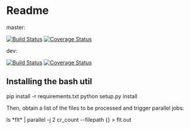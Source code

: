 # Readme
master:

[![Build Status](https://travis-ci.org/germanschnyder/cosmicrays.svg?branch=master)](https://travis-ci.org/germanschnyder/cosmicrays) [![Coverage Status](https://coveralls.io/repos/github/germanschnyder/cosmicrays/badge.svg?branch=master)](https://coveralls.io/github/germanschnyder/cosmicrays?branch=master)

dev:

[![Build Status](https://travis-ci.org/germanschnyder/cosmicrays.svg?branch=dev)](https://travis-ci.org/germanschnyder/cosmicrays) [![Coverage Status](https://coveralls.io/repos/github/germanschnyder/cosmicrays/badge.svg?branch=dev)](https://coveralls.io/github/germanschnyder/cosmicrays?branch=dev)


Installing the bash util
------------------------
pip install -r requirements.txt
python setup.py install

Then, obtain a list of the files to be processed and trigger parallel jobs:

ls \*flt\* | parallel -j 2 cr_count --filepath {} > flt.out
